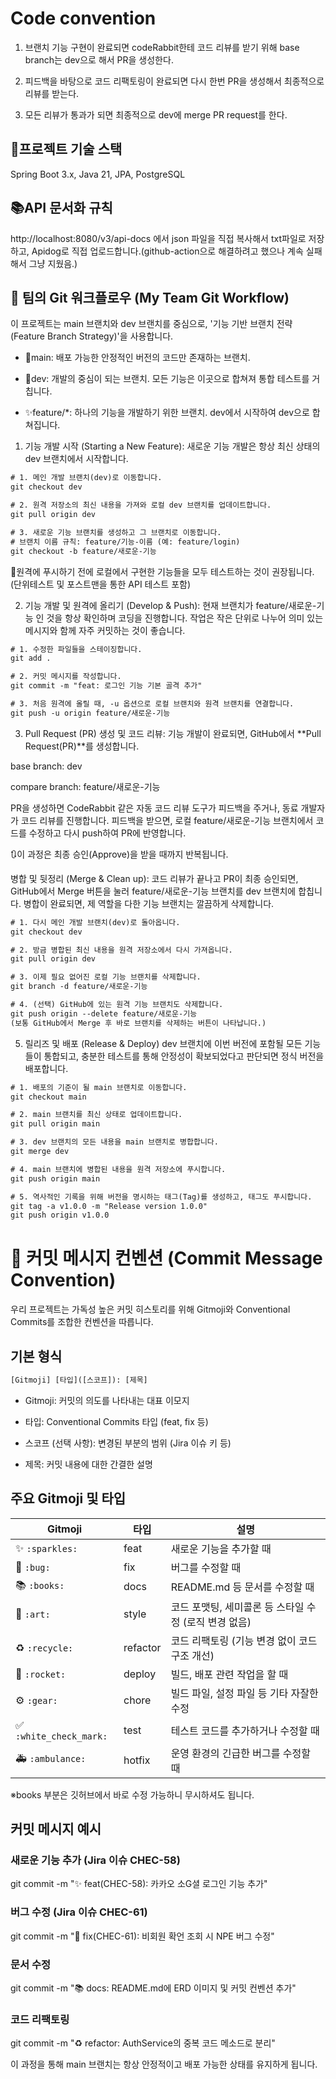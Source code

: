 

# Code convention
1. 브랜치 기능 구현이 완료되면 codeRabbit한테 코드 리뷰를 받기 위해 base branch는 dev으로 해서 PR을 생성한다.

2. 피드백을 바탕으로 코드 리팩토링이 완료되면 다시 한번 PR을 생성해서 최종적으로 리뷰를 받는다.
3. 모든 리뷰가 통과가 되면 최종적으로 dev에 merge PR request를 한다.

## 🔧프로젝트 기술 스택
Spring Boot 3.x, Java 21, JPA, PostgreSQL

## 📚API 문서화 규칙
http://localhost:8080/v3/api-docs 에서 json 파일을 직접 복사해서 txt파일로 저장하고, Apidog로 직접 업로드합니다.(github-action으로 해결하려고 했으나 계속 실패해서 그냥 지웠음.)

## 🚀 팀의 Git 워크플로우 (My Team Git Workflow)

이 프로젝트는 main 브랜치와 dev 브랜치를 중심으로, '기능 기반 브랜치 전략(Feature Branch Strategy)'을 사용합니다.

- 🚢main: 배포 가능한 안정적인 버전의 코드만 존재하는 브랜치.

- 🔧dev: 개발의 중심이 되는 브랜치. 모든 기능은 이곳으로 합쳐져 통합 테스트를 거칩니다.

- ✨feature/*: 하나의 기능을 개발하기 위한 브랜치. dev에서 시작하여 dev으로 합쳐집니다.

1. 기능 개발 시작 (Starting a New Feature): 새로운 기능 개발은 항상 최신 상태의 dev 브랜치에서 시작합니다.
```txt
# 1. 메인 개발 브랜치(dev)로 이동합니다.
git checkout dev

# 2. 원격 저장소의 최신 내용을 가져와 로컬 dev 브랜치를 업데이트합니다.
git pull origin dev

# 3. 새로운 기능 브랜치를 생성하고 그 브랜치로 이동합니다.
# 브랜치 이름 규칙: feature/기능-이름 (예: feature/login)
git checkout -b feature/새로운-기능
```

📢원격에 푸시하기 전에 로컬에서 구현한 기능들을 모두 테스트하는 것이 권장됩니다.(단위테스트 및 포스트맨을 통한 API 테스트 포함)

2. 기능 개발 및 원격에 올리기 (Develop & Push): 현재 브랜치가 feature/새로운-기능 인 것을 항상 확인하며 코딩을 진행합니다. 작업은 작은 단위로 나누어 의미 있는 메시지와 함께 자주 커밋하는 것이 좋습니다.

```txt
# 1. 수정한 파일들을 스테이징합니다.
git add .

# 2. 커밋 메시지를 작성합니다.
git commit -m "feat: 로그인 기능 기본 골격 추가"

# 3. 처음 원격에 올릴 때, -u 옵션으로 로컬 브랜치와 원격 브랜치를 연결합니다.
git push -u origin feature/새로운-기능
```

3. Pull Request (PR) 생성 및 코드 리뷰: 기능 개발이 완료되면, GitHub에서 **Pull Request(PR)**를 생성합니다.

base branch: dev

compare branch: feature/새로운-기능

PR을 생성하면 CodeRabbit 같은 자동 코드 리뷰 도구가 피드백을 주거나, 동료 개발자가 코드 리뷰를 진행합니다. 피드백을 받으면, 로컬 feature/새로운-기능 브랜치에서 코드를 수정하고 다시 push하여 PR에 반영합니다.

🔃이 과정은 최종 승인(Approve)을 받을 때까지 반복됩니다.

병합 및 뒷정리 (Merge & Clean up): 코드 리뷰가 끝나고 PR이 최종 승인되면, GitHub에서 Merge 버튼을 눌러 feature/새로운-기능 브랜치를 dev 브랜치에 합칩니다.
병합이 완료되면, 제 역할을 다한 기능 브랜치는 깔끔하게 삭제합니다.

```txt
# 1. 다시 메인 개발 브랜치(dev)로 돌아옵니다.
git checkout dev

# 2. 방금 병합된 최신 내용을 원격 저장소에서 다시 가져옵니다.
git pull origin dev

# 3. 이제 필요 없어진 로컬 기능 브랜치를 삭제합니다.
git branch -d feature/새로운-기능

# 4. (선택) GitHub에 있는 원격 기능 브랜치도 삭제합니다.
git push origin --delete feature/새로운-기능
(보통 GitHub에서 Merge 후 바로 브랜치를 삭제하는 버튼이 나타납니다.)
```

5. 릴리즈 및 배포 (Release & Deploy) dev 브랜치에 이번 버전에 포함될 모든 기능들이 통합되고, 충분한 테스트를 통해 안정성이 확보되었다고 판단되면 정식 버전을 배포합니다.

```txt
# 1. 배포의 기준이 될 main 브랜치로 이동합니다.
git checkout main

# 2. main 브랜치를 최신 상태로 업데이트합니다.
git pull origin main

# 3. dev 브랜치의 모든 내용을 main 브랜치로 병합합니다.
git merge dev

# 4. main 브랜치에 병합된 내용을 원격 저장소에 푸시합니다.
git push origin main

# 5. 역사적인 기록을 위해 버전을 명시하는 태그(Tag)를 생성하고, 태그도 푸시합니다.
git tag -a v1.0.0 -m "Release version 1.0.0"
git push origin v1.0.0
```

# 💬 커밋 메시지 컨벤션 (Commit Message Convention)
우리 프로젝트는 가독성 높은 커밋 히스토리를 위해 Gitmoji와 Conventional Commits를 조합한 컨벤션을 따릅니다.

## 기본 형식
```txt
[Gitmoji] [타입]([스코프]): [제목]
```

- Gitmoji: 커밋의 의도를 나타내는 대표 이모지

- 타입: Conventional Commits 타입 (feat, fix 등)

- 스코프 (선택 사항): 변경된 부분의 범위 (Jira 이슈 키 등)

- 제목: 커밋 내용에 대한 간결한 설명

## 주요 Gitmoji 및 타입

| Gitmoji | 타입 | 설명 |
|---|---|---|
| ✨ `:sparkles:` | feat | 새로운 기능을 추가할 때 |
| 🐛 `:bug:` | fix | 버그를 수정할 때 |
| 📚 `:books:` | docs | README.md 등 문서를 수정할 때 | 
| 🎨 `:art:` | style | 코드 포맷팅, 세미콜론 등 스타일 수정 (로직 변경 없음) |
| ♻️ `:recycle:` | refactor | 코드 리팩토링 (기능 변경 없이 코드 구조 개선) |
| 🚀 `:rocket:` | deploy | 빌드, 배포 관련 작업을 할 때 |
| ⚙️ `:gear:` | chore | 빌드 파일, 설정 파일 등 기타 자잘한 수정 |
| ✅ `:white_check_mark:` | test | 테스트 코드를 추가하거나 수정할 때 |
| 🚑 `:ambulance:` | hotfix | 운영 환경의 긴급한 버그를 수정할 때 |

※books 부분은 깃허브에서 바로 수정 가능하니 무시하셔도 됩니다.

## 커밋 메시지 예시
### 새로운 기능 추가 (Jira 이슈 CHEC-58)
git commit -m "✨ feat(CHEC-58): 카카오 소G셜 로그인 기능 추가"

### 버그 수정 (Jira 이슈 CHEC-61)
git commit -m "🐛 fix(CHEC-61): 비회원 확언 조회 시 NPE 버그 수정"

### 문서 수정
git commit -m "📚 docs: README.md에 ERD 이미지 및 커밋 컨벤션 추가"

### 코드 리팩토링
git commit -m "♻️ refactor: AuthService의 중복 코드 메소드로 분리"


이 과정을 통해 main 브랜치는 항상 안정적이고 배포 가능한 상태를 유지하게 됩니다.
